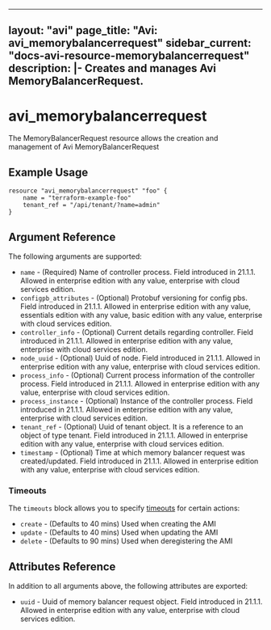 <!--
    Copyright 2021 VMware, Inc.
    SPDX-License-Identifier: Mozilla Public License 2.0
-->
---
layout: "avi"
page_title: "Avi: avi_memorybalancerrequest"
sidebar_current: "docs-avi-resource-memorybalancerrequest"
description: |-
  Creates and manages Avi MemoryBalancerRequest.
---

# avi_memorybalancerrequest

The MemoryBalancerRequest resource allows the creation and management of Avi MemoryBalancerRequest

## Example Usage

```hcl
resource "avi_memorybalancerrequest" "foo" {
    name = "terraform-example-foo"
    tenant_ref = "/api/tenant/?name=admin"
}
```

## Argument Reference

The following arguments are supported:

* `name` - (Required) Name of controller process. Field introduced in 21.1.1. Allowed in enterprise edition with any value, enterprise with cloud services edition.
* `configpb_attributes` - (Optional) Protobuf versioning for config pbs. Field introduced in 21.1.1. Allowed in enterprise edition with any value, essentials edition with any value, basic edition with any value, enterprise with cloud services edition.
* `controller_info` - (Optional) Current details regarding controller. Field introduced in 21.1.1. Allowed in enterprise edition with any value, enterprise with cloud services edition.
* `node_uuid` - (Optional) Uuid of node. Field introduced in 21.1.1. Allowed in enterprise edition with any value, enterprise with cloud services edition.
* `process_info` - (Optional) Current process information of the controller process. Field introduced in 21.1.1. Allowed in enterprise edition with any value, enterprise with cloud services edition.
* `process_instance` - (Optional) Instance of the controller process. Field introduced in 21.1.1. Allowed in enterprise edition with any value, enterprise with cloud services edition.
* `tenant_ref` - (Optional) Uuid of tenant object. It is a reference to an object of type tenant. Field introduced in 21.1.1. Allowed in enterprise edition with any value, enterprise with cloud services edition.
* `timestamp` - (Optional) Time at which memory balancer request was created/updated. Field introduced in 21.1.1. Allowed in enterprise edition with any value, enterprise with cloud services edition.


### Timeouts

The `timeouts` block allows you to specify [timeouts](https://www.terraform.io/docs/configuration/resources.html#timeouts) for certain actions:

* `create` - (Defaults to 40 mins) Used when creating the AMI
* `update` - (Defaults to 40 mins) Used when updating the AMI
* `delete` - (Defaults to 90 mins) Used when deregistering the AMI

## Attributes Reference

In addition to all arguments above, the following attributes are exported:

* `uuid` -  Uuid of memory balancer request object. Field introduced in 21.1.1. Allowed in enterprise edition with any value, enterprise with cloud services edition.


